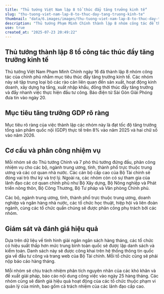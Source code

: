 ```yaml
---
title: "Thủ tướng Việt Nam lập 8 tổ thúc đẩy tăng trưởng kinh tế"
slug: "thu-tuong-viet-nam-lap-8-to-thuc-day-tang-truong-kinh-te"
thumbnail: "data/6.images/images/thu-tuong-viet-nam-lap-8-to-thuc-day-tang-truong-kinh-te.webp"
description: "Thủ tướng Phạm Minh Chính thành lập 8 nhóm công tác để thúc đẩy tăng trưởng kinh tế, loại bỏ rào cản sản xuất, kinh doanh và đẩy nhanh giải ngân đầu tư công, hướng tới tăng trưởng hai chữ số vào năm 2026."
use: true
created_at: "2025-07-23 20:49:22"
---
```


## Thủ tướng thành lập 8 tổ công tác thúc đẩy tăng trưởng kinh tế
Thủ tướng Việt Nam Phạm Minh Chính ngày 16 đã thành lập 8 nhóm công tác của chính phủ nhằm mục tiêu thúc đẩy tăng trưởng kinh tế. Các nhóm này sẽ tập trung loại bỏ các rào cản liên quan đến sản xuất, hoạt động kinh doanh, xây dựng hạ tầng, xuất nhập khẩu, đồng thời thúc đẩy tăng trưởng và đẩy nhanh việc thực hiện đầu tư công. Báo điện tử Sài Gòn Giải Phóng đưa tin vào ngày 20.

## Mục tiêu tăng trưởng GDP rõ ràng
Mục tiêu rõ ràng của việc thành lập các nhóm này là đạt tốc độ tăng trưởng tổng sản phẩm quốc nội (GDP) thực tế trên 8% vào năm 2025 và hai chữ số vào năm 2026.

## Cơ cấu và phân công nhiệm vụ
Mỗi nhóm sẽ do Thủ tướng Chính và 7 phó thủ tướng đứng đầu, phân công nhiệm vụ cho các bộ, ngành trung ương, tỉnh, thành phố trực thuộc trung ương và các cơ quan nhà nước. Các cán bộ cấp cao của Bộ Tài chính sẽ đóng vai trò thư ký và trợ lý. Ngoài ra, các nhóm còn có sự tham gia của lãnh đạo các cơ quan chính phủ như Bộ Xây dựng, Bộ Nông nghiệp và Phát triển nông thôn, Bộ Công Thương, Bộ Tư pháp và Văn phòng Chính phủ.

Các bộ, ngành trung ương, tỉnh, thành phố trực thuộc trung ương, doanh nghiệp và ngân hàng nhà nước, các tổ chức học thuật, hiệp hội và liên đoàn ngành, cùng các tổ chức quần chúng sẽ được phân công phụ trách bởi các nhóm.

## Giám sát và đánh giá hiệu quả
Dựa trên dữ liệu về tình hình giải ngân ngân sách hàng tháng, các tổ chức có hiệu suất thấp hơn mức trung bình toàn quốc sẽ được lập danh sách và kiểm toán. Danh sách này sẽ được công khai trên hệ thống thông tin quốc gia về đầu tư công và trang web của Bộ Tài chính. Mỗi tổ chức cũng sẽ phải nộp báo cáo hàng tháng.

Mỗi nhóm sẽ chịu trách nhiệm phân tích nguyên nhân của các khó khăn và đề xuất giải pháp, báo cáo nội dung công việc vào ngày 25 hàng tháng. Các nhóm cũng sẽ đánh giá hiệu quả hoạt động của các tổ chức thuộc phạm vi quản lý của mình, bao gồm cả trách nhiệm của các lãnh đạo cấp cao.